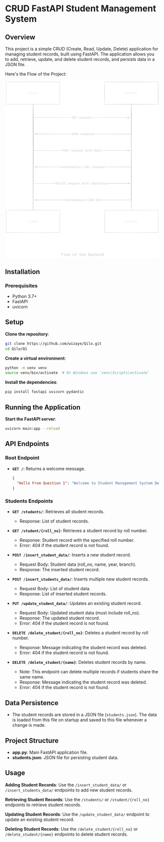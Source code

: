 
# CRUD FastAPI Student Management System

## Overview
This project is a simple CRUD (Create, Read, Update, Delete) application for managing student records, built using FastAPI. The application allows you to add, retrieve, update, and delete student records, and persists data in a JSON file.
 
Here's the Flow of the Project:

![Flowchart1](images/Flowchart1.png)

## Installation

### Prerequisites

- Python 3.7+
- FastAPI
- uvicorn

## Setup

**Clone the repository**:
   ```bash
   git clone https://github.com/wizaye/Qilo.git
   cd Qilo/Q1
   ```

**Create a virtual environment**:
   ```bash
   python -m venv venv
   source venv/bin/activate  # On Windows use `venv\Scripts\activate`
   ```

 **Install the dependencies**:
   ```bash
   pip install fastapi uvicorn pydantic
   ```

## Running the Application

 **Start the FastAPI server**:
   ```bash
   uvicorn main:app --reload
   ```

## API Endpoints

### Root Endpoint

- **`GET /`**: Returns a welcome message.
  ```json
  {
    "Hello From Question 1": "Welcome to Student Management System Designed Using FastAPI"
  }
  ```

### Students Endpoints

- **`GET /students/`**: Retrieves all student records.
  - Response: List of student records.

- **`GET /student/{roll_no}`**: Retrieves a student record by roll number.
  - Response: Student record with the specified roll number.
  - Error: 404 if the student record is not found.

- **`POST /insert_student_data/`**: Inserts a new student record.
  - Request Body: Student data (roll_no, name, year, branch).
  - Response: The inserted student record.

- **`POST /insert_students_data/`**: Inserts multiple new student records.
  - Request Body: List of student data.
  - Response: List of inserted student records.

- **`PUT /update_student_data/`**: Updates an existing student record.
  - Request Body: Updated student data (must include roll_no).
  - Response: The updated student record.
  - Error: 404 if the student record is not found.

- **`DELETE /delete_student/{roll_no}`**: Deletes a student record by roll number.
  - Response: Message indicating the student record was deleted.
  - Error: 404 if the student record is not found.

- **`DELETE /delete_student/{name}`**: Deletes student records by name.
  - Note: This endpoint can delete multiple records if students share the same name.
  - Response: Message indicating the student record was deleted.
  - Error: 404 if the student record is not found.

## Data Persistence

- The student records are stored in a JSON file (`students.json`). The data is loaded from this file on startup and saved to this file whenever a change is made.

## Project Structure

- **app.py**: Main FastAPI application file.
- **students.json**: JSON file for persisting student data.

## Usage

**Adding Student Records**:
   Use the `/insert_student_data/` or `/insert_students_data/` endpoints to add new student records.

**Retrieving Student Records**:
   Use the `/students/` or `/student/{roll_no}` endpoints to retrieve student records.

**Updating Student Records**:
   Use the `/update_student_data/` endpoint to update an existing student record.

**Deleting Student Records**:
   Use the `/delete_student/{roll_no}` or `/delete_student/{name}` endpoints to delete student records.

